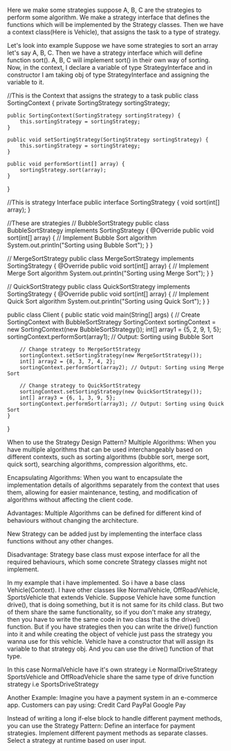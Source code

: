 Here we make some strategies suppose A, B, C are the strategies to perform some algorithm.
We make a strategy interface that defines the functions which will be implemented by the Strategy classes.
Then we have a context class(Here is Vehicle), that assigns the task to a type of strategy. 

Let's look into example
Suppose we have some strategies to sort an array let's say A, B, C.
Then we have a strategy interface which will define function sort().
A, B, C will implement sort() in their own way of sorting.
Now, in the context, I declare a variable of type StrategyInterface and in constructor I am taking
obj of type StrategyInterface and assigning the variable to it.


//This is the Context that assigns the strategy to a task
public class SortingContext {
private SortingStrategy sortingStrategy;

    public SortingContext(SortingStrategy sortingStrategy) {
        this.sortingStrategy = sortingStrategy;
    }

    public void setSortingStrategy(SortingStrategy sortingStrategy) {
        this.sortingStrategy = sortingStrategy;
    }
    
    public void performSort(int[] array) {
        sortingStrategy.sort(array);
    }
}



//This is strategy Interface
public interface SortingStrategy {
    void sort(int[] array);
}



//These are strategies
// BubbleSortStrategy
public class BubbleSortStrategy implements SortingStrategy {
@Override
public void sort(int[] array) {
// Implement Bubble Sort algorithm
System.out.println("Sorting using Bubble Sort");
}
}

// MergeSortStrategy
public class MergeSortStrategy implements SortingStrategy {
    @Override
    public void sort(int[] array) {
    // Implement Merge Sort algorithm
    System.out.println("Sorting using Merge Sort");
    }
}

// QuickSortStrategy
public class QuickSortStrategy implements SortingStrategy {
    @Override
    public void sort(int[] array) {
    // Implement Quick Sort algorithm
    System.out.println("Sorting using Quick Sort");
    }
}

public class Client {
public static void main(String[] args) {
        // Create SortingContext with BubbleSortStrategy
        SortingContext sortingContext = new SortingContext(new BubbleSortStrategy());
        int[] array1 = {5, 2, 9, 1, 5};
        sortingContext.performSort(array1); // Output: Sorting using Bubble Sort

        // Change strategy to MergeSortStrategy
        sortingContext.setSortingStrategy(new MergeSortStrategy());
        int[] array2 = {8, 3, 7, 4, 2};
        sortingContext.performSort(array2); // Output: Sorting using Merge Sort

        // Change strategy to QuickSortStrategy
        sortingContext.setSortingStrategy(new QuickSortStrategy());
        int[] array3 = {6, 1, 3, 9, 5};
        sortingContext.performSort(array3); // Output: Sorting using Quick Sort
    }
}




When to use the Strategy Design Pattern?
Multiple Algorithms: When you have multiple algorithms that can be used interchangeably based on different contexts,
such as sorting algorithms (bubble sort, merge sort, quick sort), searching algorithms, compression algorithms, etc.

Encapsulating Algorithms: When you want to encapsulate the implementation details of algorithms separately from the context
that uses them, allowing for easier maintenance, testing, and modification of algorithms without affecting the client code.


Advantages:
Multiple Algorithms can be defined for different kind of behaviours without changing the architecture.

New Strategy can be added just by implementing the interface class functions without any other changes.


Disadvantage:
Strategy base class must expose interface for all the required behaviours, which some concrete Strategy classes might not implement.











In my example that i have implemented. So i have a base class Vehicle(Context).
I have other classes like NormalVehicle, OffRoadVehicle, SportsVehicle that extends Vehicle.
Suppose Vehicle have some function drive(), that is doing something, but it is not same for its child class.
But two of them share the same functionality, so if you don't make any strategy, then you have to write the same code
in two class that is the drive() function.
But if you have strategies then you can write the drive() function into it and while creating the object of
vehicle just pass the strategy you wanna use for this vehicle. Vehicle have a constructor that will assign
its variable to that strategy obj. And you can use the drive() function of that type.

In this case
NormalVehicle have it's own strategy i.e NormalDriveStrategy
SportsVehicle and OffRoadVehicle share the same type of drive function strategy i.e SportsDriveStrategy



Another Example:
Imagine you have a payment system in an e-commerce app. Customers can pay using:
Credit Card
PayPal
Google Pay

Instead of writing a long if-else block to handle different payment methods, you can use the Strategy Pattern:
Define an interface for payment strategies.
Implement different payment methods as separate classes.
Select a strategy at runtime based on user input.





